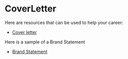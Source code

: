 # CoverLetter



Here are resources that can be used to help your career:

* [Cover letter](https://docs.google.com/document/d/1g_ZTij7yfllHkq3ci616ZU7kvxFaA8aekQm0_WYeMtM/edit#)

Here is a sample of a Brand Statement
* [Brand Statement](https://drive.google.com/file/d/1rNRauHkGgucM9bSeC0gO-txaKuQlSu_x/view)
